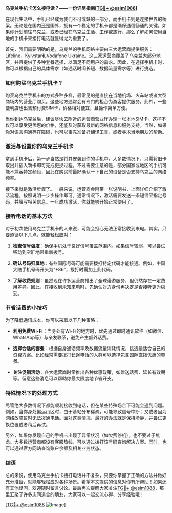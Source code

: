 **乌克兰手机卡怎么接电话？——一份详尽指南[[TG💪+ @esim1088](https://t.me/s/esim1088)]**

在现代生活中，手机已经成为我们不可或缺的一部分，而手机卡则是连接世界的桥梁。无论是在国内还是国外，拥有一个稳定的手机卡都是确保通信畅通的关键。如果你计划前往乌克兰，或者已经在乌克兰生活、工作或旅行，那么了解如何使用当地的手机卡来接打电话就显得尤为重要了。

首先，我们需要明确的是，乌克兰的手机网络主要由三大运营商提供服务：Lifeline、Kyivstar和Vodafone Ukraine。这三家运营商覆盖了乌克兰大部分地区，并且提供了多种套餐选择，以满足不同用户的需求。因此，在选择手机卡时，你可以根据自己的具体需求（如通话时间长短、数据流量需求等）进行挑选。

### **如何购买乌克兰手机卡？**

购买乌克兰手机卡的方式多种多样，最常见的是直接在当地机场、火车站或者大型商场内的营业厅购买。这些地方通常会有专门的柜台为游客提供服务。此外，一些便利店也出售预付费SIM卡，价格相对便宜，且操作简单方便。

当你到达乌克兰后，建议尽快去附近的运营商营业厅办理一张本地SIM卡。这样不仅可以享受更优惠的价格，还能及时获取最新的网络信息和服务支持。当然，如果你对语言沟通存在障碍，也可以事先准备好翻译工具，或者寻求当地朋友的帮助。

### **激活与设置你的乌克兰手机卡**

拿到手机卡后，第一步当然是将其安装到你的手机中。大多数情况下，只需将旧卡取出并插入新卡即可完成更换过程。不过需要注意的是，部分国家或地区的手机可能不兼容特定频段，因此在购买前最好确认一下自己的设备是否支持乌克兰的网络频率。

接下来就是激活步骤了。一般来说，运营商会附带一张说明书，上面详细介绍了激活流程。按照说明一步步操作即可。通常情况下，激活需要发送一条短信至指定号码，并填写相关信息。一旦成功激活，你就能够开始正常使用了。

### **接听电话的基本方法**

对于初次使用乌克兰手机卡的人来说，可能会担心无法正常接收到来电。其实，只要遵循以下几点，就能轻松应对：

1. **检查信号强度**：确保手机处于良好信号覆盖范围内。如果信号较弱，可以尝试移动到空旷地带重新拨号。
   
2. **确认号码归属地**：有些国际号码可能需要拨打特定代码才能接通。例如，中国大陆手机号码开头为“+86”，拨打时需加上此代码。

3. **了解收费规则**：虽然现在许多运营商推出了全球漫游服务，但仍然存在一定费用差异。因此，在接收到未知来电时，先确认对方身份再决定是否接听更为稳妥。

### **节省话费的小技巧**

为了降低通讯成本，你可以采取以下几种策略：

- **利用免费Wi-Fi**：当身处有Wi-Fi的地方时，优先通过即时通讯软件（如微信、WhatsApp等）与亲友联系，避免产生额外话费。
  
- **选择合适的套餐**：根据自身通话频率及数据流量消耗情况，挑选最适合自己的资费方案。比如经常需要拨打长途电话的人群可以选择包含国际直拨优惠的套餐。

- **关注促销活动**：各大运营商时常推出各种优惠政策，如赠送话费、延长有效期等。留意这些消息可以帮助你最大限度地节省开支。

### **特殊情况下的处理方式**

尽管绝大多数情况下都能顺利接收到电话，但在某些特殊场合下可能会遇到问题。例如，当你身处偏远山区时，由于基站分布稀疏，可能导致信号中断；又或者因为网络故障暂时无法拨通电话。面对这类情况，最好的办法就是保持冷静，并尝试更换位置或者稍后再试。

另外，如果你发现自己的手机卡出现了异常状况（如欠费停机），也不要过于焦虑。大多数运营商都设有客服热线，可以通过拨打该号码咨询解决方案。同时，也可以通过官方网站查询账户余额及相关业务状态。

### **结语**

总的来说，使用乌克兰手机卡接打电话并不复杂，只要你掌握了正确的方法并做好充分准备，就能够轻松应对各种场景。希望本文提供的信息对你有所帮助！如果还有其他疑问，欢迎随时留言讨论。最后再次提醒大家关注[TG💪+ @esim1088](https://t.me/s/esim1088)，那里汇聚了许多志同道合的朋友，大家可以一起交流心得、分享经验哦！

[[TG💪+ @esim1088](https://t.me/s/esim1088) ![Image](https://i.postimg.cc/4NQfJmqS/Snipaste-2025-05-13-00-14-12.png)]